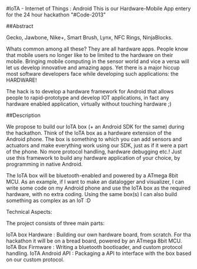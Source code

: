 #IoTA - Internet of Things : Android
This is our Hardware-Mobile App entery for the 24 hour hackathon "#Code-2013"

##Abstract

Gecko, Jawbone, Nike+, Smart Brush, Lynx, NFC Rings, NinjaBlocks. 

Whats common among all these? They are all hardware apps. 
People know that mobile users no longer like to be limited to the hardware on their mobile. Bringing mobile computing in the sensor world and vice a versa will let us develop innovative and amazing apps. Yet there is a major hiccup most software developers face while developing such applications: the HARDWARE! 


The hack is to develop a hardware framework for Android that allows people to rapid-prototype and develop IOT applications, in fact any hardware enabled application,  virtually without touching hardware ;)



##Description


We propose to build our IoTA box (+ an Android SDK for the same) during the hackathon. Think of the IoTA box as a hardware extension of the Android phone. The box is something to which you can add sensors and actuators and make everything work using our SDK, just as if it were a part of the phone. 
No more protocol handling, hardware debugging etc.! Just use this framework to build any hardware application of your choice, by programming in native Android. 

The IoTA box will be bluetooth-enabled and powered by a ATmega 8bit MCU. As an example, if I want to make an datalogger and visualizer, I can write some code on my Android phone and use the IoTA box as the required hardware, with no extra coding. Using the same box(s) I can also build something as complex as an IoT :D



Technical Aspects:


The project consists of three main parts:
 
IoTA box Hardware : Building our own hardware board, from scratch. For tha hackathon it will be on a bread board, powered by an ATmega 8bit MCU. 
IoTA Box Firmware : Writing a bluetooth bootloader, and custom protocol handling.
IoTA  Android API : Packaging a API to interface with the box based on our custom protocol.
